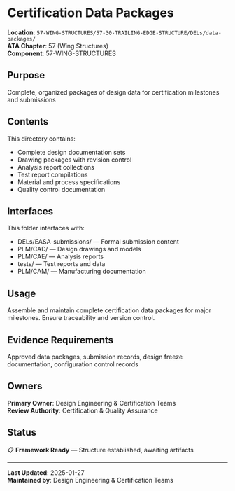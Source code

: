 # Certification Data Packages

**Location**: `57-WING-STRUCTURES/57-30-TRAILING-EDGE-STRUCTURE/DELs/data-packages/`  
**ATA Chapter**: 57 (Wing Structures)  
**Component**: 57-WING-STRUCTURES

## Purpose

Complete, organized packages of design data for certification milestones and submissions

## Contents

This directory contains:

- Complete design documentation sets
- Drawing packages with revision control
- Analysis report collections
- Test report compilations
- Material and process specifications
- Quality control documentation

## Interfaces

This folder interfaces with:

- DELs/EASA-submissions/ — Formal submission content
- PLM/CAD/ — Design drawings and models
- PLM/CAE/ — Analysis reports
- tests/ — Test reports and data
- PLM/CAM/ — Manufacturing documentation

## Usage

Assemble and maintain complete certification data packages for major milestones. Ensure traceability and version control.

## Evidence Requirements

Approved data packages, submission records, design freeze documentation, configuration control records

## Owners

**Primary Owner**: Design Engineering & Certification Teams  
**Review Authority**: Certification & Quality Assurance

## Status

📋 **Framework Ready** — Structure established, awaiting artifacts

---

**Last Updated**: 2025-01-27  
**Maintained by**: Design Engineering & Certification Teams
